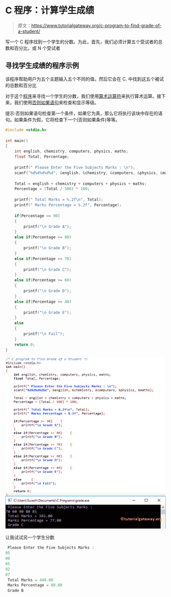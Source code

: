 # C 程序：计算学生成绩

> 原文：<https://www.tutorialgateway.org/c-program-to-find-grade-of-a-student/>

写一个 C 程序找到一个学生的分数。为此，首先，我们必须计算五个受试者的总数和百分比，或 N 个受试者

## 寻找学生成绩的程序示例

该程序帮助用户为五个主题输入五个不同的值。然后它会在 C. 中找到这五个被试的总数和百分比

对于这个[程序](https://www.tutorialgateway.org/c-programming-examples/)来寻找一个学生的分数，我们使用[算术运算符](https://www.tutorialgateway.org/arithmetic-operators-in-c/)来执行算术运算。接下来，我们使用[否则如果语句](https://www.tutorialgateway.org/else-if-statement-in-c/)来检查和显示等级。

提示:否则如果语句检查第一个条件，如果它为真，那么它将执行该块中存在的语句。如果条件为假，它将检查下一个(否则如果条件)等等。

```c
#include <stdio.h>

int main()
{
    int english, chemistry, computers, physics, maths; 
    float Total, Percentage;

    printf(" Please Enter the Five Subjects Marks : \n");
    scanf("%d%d%d%d%d", &english, &chemistry, &computers, &physics, &maths);

    Total = english + chemistry + computers + physics + maths;
    Percentage = (Total / 500) * 100;

    printf(" Total Marks = %.2f\n", Total);
    printf(" Marks Percentage = %.2f", Percentage);

    if(Percentage >= 90)
    {
    	printf("\n Grade A");
	}
	else if(Percentage >= 80)
    {
    	printf("\n Grade B");
	}
	else if(Percentage >= 70)
    {
    	printf("\n Grade C");
	}
	else if(Percentage >= 60)
    {
    	printf("\n Grade D");
	}
	else if(Percentage >= 40)
    {
    	printf("\n Grade E");
	}
	else 
    {
    	printf("\n Fail");
	} 
    return 0;
}
```

![C program to Find Grade of a Student 1](img/397ccf70db1a5b55cce5de25270f4182.png)

让我试试另一个学生分数

```c
 Please Enter the Five Subjects Marks : 
95
90
85
92
87
 Total Marks = 449.00
 Marks Percentage = 89.80
 Grade B
```
